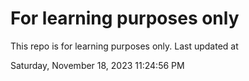# For learning purposes only
This repo is for learning purposes only.
Last updated at

Saturday, November 18, 2023 11:24:56 PM

